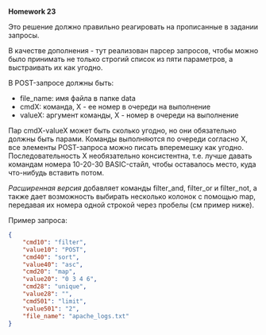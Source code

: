 **Homework 23**

Это решение должно правильно реагировать на прописанные в задании запросы.

В качестве дополнения - тут реализован парсер запросов, чтобы можно было принимать не только строгий список из пяти параметров, а выстраивать их как угодно.

В POST-запросе должны быть:
- file_name: имя файла в папке data
- cmdX: команда, X - ее номер в очереди на выполнение
- valueX: аргумент команды, X - номер в очереди на выполнение

Пар cmdX-valueX может быть сколько угодно, но они обязательно должны быть парами.
Команды выполняются по очереди согласно X, все элементы POST-запроса можно писать вперемешку как угодно.
Последовательность X необязательно консистентна, т.е. лучше давать командам номера 10-20-30 BASIC-стайл, чтобы оставалось место, куда что-нибудь вставить потом.

*Расширенная версия* добавляет команды filter_and, filter_or и filter_not, а также дает возможность выбирать несколько колонок с помощью map, передавая их номера одной строкой через пробелы (см пример ниже).

Пример запроса:

```json
{
    "cmd10": "filter",
    "value10": "POST",
    "cmd40": "sort",
    "value40": "asc",
    "cmd20": "map",
    "value20": "0 3 4 6",
    "cmd28": "unique",
    "value28": "",
    "cmd501": "limit",
    "value501": "2",
    "file_name": "apache_logs.txt"
}
```
